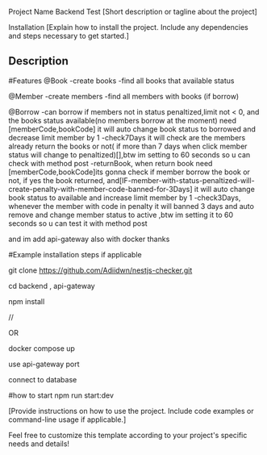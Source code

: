 Project Name Backend Test [Short description or tagline about the project]

Installation [Explain how to install the project. Include any dependencies and steps necessary to get started.]

## Description

#Features
@Book
-create books
-find all books that available status

@Member
-create members
-find all members with books (if borrow)

@Borrow
-can borrow if members not in status penaltized,limit not < 0, and the books status available(no members borrow at the moment) need [memberCode,bookCode] it will auto change book status to borrowed and decrease limit member by 1
-check7Days it will check are the members already return the books or not( if more than 7 days when click member status will change to penaltized)[],btw im setting to 60 seconds so u can check with method post
-returnBook, when return book need [memberCode,bookCode]its gonna check if member borrow the book or not, if yes the book returned, and[IF-member-with-status-penaltized-will-create-penalty-with-member-code-banned-for-3Days] it will auto change book status to available and increase limit member by 1
-check3Days, whenever the member with code in penalty it will banned 3 days and auto remove and change member status to active ,btw im setting it to 60 seconds so u can test it with method post

and im add api-gateway also with docker
thanks

#Example installation steps if applicable

git clone https://github.com/Adiidwn/nestjs-checker.git

cd backend , api-gateway

npm install

//

OR

docker compose up

use api-gateway port

connect to database

#how to start
npm run start:dev

[Provide instructions on how to use the project. Include code examples or command-line usage if applicable.]

Feel free to customize this template according to your project's specific needs and details!

